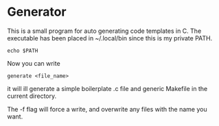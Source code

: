 # Generator

This is a small program for auto generating code templates in C.
The executable has been placed in ~/.local/bin since this is my
private PATH.

``` console
echo $PATH
```

Now you can write

``` console
generate <file_name>
```
it will ill generate a simple boilerplate .c file and generic
Makefile in the current directory.

The -f flag will force a write, and overwrite any files with the
name you want.
